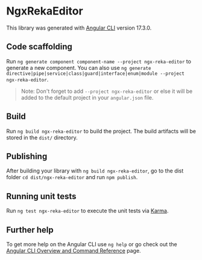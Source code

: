 # NgxRekaEditor

This library was generated with [Angular CLI](https://github.com/angular/angular-cli) version 17.3.0.

## Code scaffolding

Run `ng generate component component-name --project ngx-reka-editor` to generate a new component. You can also use `ng generate directive|pipe|service|class|guard|interface|enum|module --project ngx-reka-editor`.
> Note: Don't forget to add `--project ngx-reka-editor` or else it will be added to the default project in your `angular.json` file. 

## Build

Run `ng build ngx-reka-editor` to build the project. The build artifacts will be stored in the `dist/` directory.

## Publishing

After building your library with `ng build ngx-reka-editor`, go to the dist folder `cd dist/ngx-reka-editor` and run `npm publish`.

## Running unit tests

Run `ng test ngx-reka-editor` to execute the unit tests via [Karma](https://karma-runner.github.io).

## Further help

To get more help on the Angular CLI use `ng help` or go check out the [Angular CLI Overview and Command Reference](https://angular.io/cli) page.
